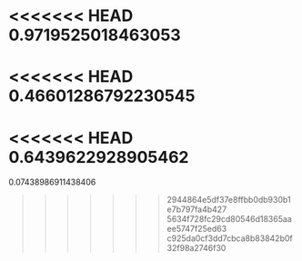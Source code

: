 <<<<<<< HEAD
0.9719525018463053
=======
<<<<<<< HEAD
0.46601286792230545
=======
<<<<<<< HEAD
0.6439622928905462
=======
0.07438986911438406
>>>>>>> 2944864e5df37e8ffbb0db930b1e7b797fa4b427
>>>>>>> 5634f728fc29cd80546d18365aaee5747f25ed63
>>>>>>> c925da0cf3dd7cbca8b83842b0f32f98a2746f30
